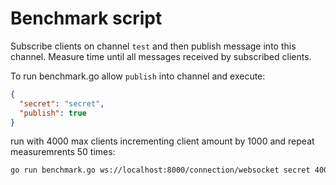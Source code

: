 Benchmark script
================

Subscribe clients on channel `test` and then publish message into this channel. Measure time until
all messages received by subscribed clients.

To run benchmark.go allow `publish` into channel and execute:

```json
{
  "secret": "secret",
  "publish": true
}

```

run with 4000 max clients incrementing client amount by 1000 and repeat measuremrents 50 times:

```bash
go run benchmark.go ws://localhost:8000/connection/websocket secret 4000 1000 50
```
